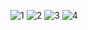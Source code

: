 ![1](https://github.com/user-attachments/assets/edee08f2-83ec-4778-8e3c-5110b6828f11)
![2](https://github.com/user-attachments/assets/28ded16b-87ed-4e80-8d57-a631d6e714f7)
![3](https://github.com/user-attachments/assets/178e07da-a8bd-4cb1-9c74-7cb4d6d2e029)
![4](https://github.com/user-attachments/assets/aa7e02b1-8b6c-4593-88d4-e413329f4920)
